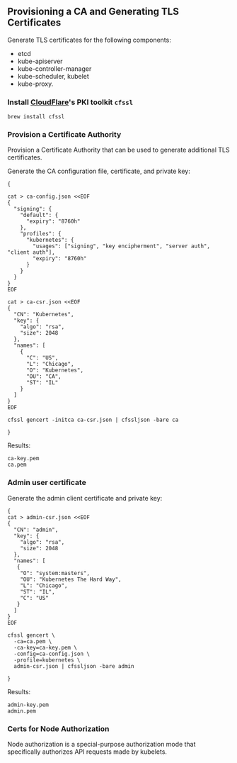 
## Provisioning a CA and Generating TLS Certificates

 Generate TLS certificates for the following components: 
 * etcd
 * kube-apiserver
 * kube-controller-manager
 * kube-scheduler, kubelet
 * kube-proxy.

### Install [CloudFlare](https://github.com/cloudflare/cfssl)'s PKI toolkit `cfssl`

```
brew install cfssl
```

### Provision a Certificate Authority

Provision a Certificate Authority that can be used to generate additional TLS certificates.

Generate the CA configuration file, certificate, and private key:

```
{

cat > ca-config.json <<EOF
{
  "signing": {
    "default": {
      "expiry": "8760h"
    },
    "profiles": {
      "kubernetes": {
        "usages": ["signing", "key encipherment", "server auth", "client auth"],
        "expiry": "8760h"
      }
    }
  }
}
EOF

cat > ca-csr.json <<EOF
{
  "CN": "Kubernetes",
  "key": {
    "algo": "rsa",
    "size": 2048
  },
  "names": [
    {
      "C": "US",
      "L": "Chicago",
      "O": "Kubernetes",
      "OU": "CA",
      "ST": "IL"
    }
  ]
}
EOF

cfssl gencert -initca ca-csr.json | cfssljson -bare ca

}
```

Results:

```
ca-key.pem
ca.pem
```

### Admin user certificate

Generate the admin client certificate and private key:
```
{
cat > admin-csr.json <<EOF
{
  "CN": "admin",
  "key": {
    "algo": "rsa",
    "size": 2048
  },
  "names": [
   {
    "O": "system:masters",
    "OU": "Kubernetes The Hard Way",
    "L": "Chicago",
    "ST": "IL",
    "C": "US"
   }
  ]
}
EOF

cfssl gencert \
  -ca=ca.pem \
  -ca-key=ca-key.pem \
  -config=ca-config.json \
  -profile=kubernetes \
  admin-csr.json | cfssljson -bare admin

}
```
Results:

```
admin-key.pem
admin.pem
```

### Certs for Node Authorization
Node authorization is a special-purpose authorization mode that specifically authorizes API requests made by kubelets.

